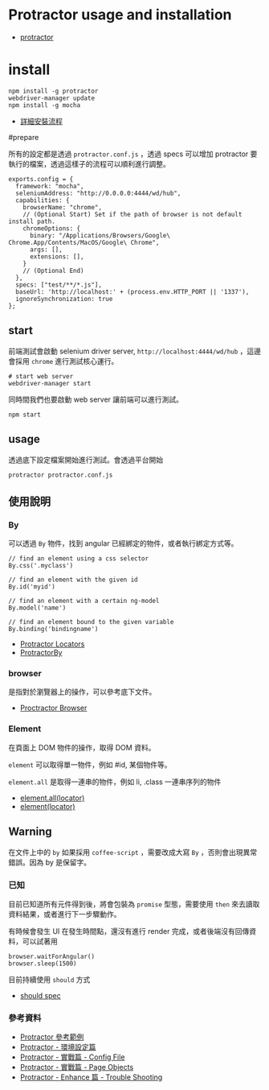 # Protractor usage and installation

 * [protractor](http://angular.github.io/protractor/#/tutorial)

# install

```
npm install -g protractor
webdriver-manager update
npm install -g mocha
```

 * [詳細安裝流程](http://angular.github.io/protractor/#/tutorial)

#prepare

所有的設定都是透過 `protractor.conf.js` ，透過 specs 可以增加 protractor 要執行的檔案，透過這樣子的流程可以順利進行調整。

```
exports.config = {
  framework: "mocha",
  seleniumAddress: "http://0.0.0.0:4444/wd/hub",
  capabilities: {
    browserName: "chrome",
    // (Optional Start) Set if the path of browser is not default install path.
    chromeOptions: {
      binary: "/Applications/Browsers/Google\ Chrome.App/Contents/MacOS/Google\ Chrome",
      args: [],
      extensions: [],
    }
    // (Optional End)
  },
  specs: ["test/**/*.js"],
  baseUrl: 'http://localhost:' + (process.env.HTTP_PORT || '1337'),
  ignoreSynchronization: true
};
```


## start


前端測試會啟動 selenium driver server, `http://localhost:4444/wd/hub` ，這邊會採用 `chrome` 進行測試核心運行。

```
# start web server
webdriver-manager start

```

同時間我們也要啟動 web server 讓前端可以進行測試。

```
npm start
```

## usage

透過底下設定檔案開始進行測試。會透過平台開始

```
protractor protractor.conf.js
```

## 使用說明

### By

可以透過 `By` 物件，找到 angular 已經綁定的物件，或者執行綁定方式等。

```
// find an element using a css selector
By.css('.myclass') 

// find an element with the given id
By.id('myid')

// find an element with a certain ng-model
By.model('name')

// find an element bound to the given variable
By.binding('bindingname')
```

 * [Protractor Locators](http://angular.github.io/protractor/#/locators)
 * [ProtractorBy](http://angular.github.io/protractor/#/api?view=ProtractorBy)


### browser

是指對於瀏覽器上的操作，可以參考底下文件。

 * [Proctractor Browser](http://angular.github.io/protractor/#/api?view=Protractor)

### Element

在頁面上 DOM 物件的操作，取得 DOM 資料。

`element` 可以取得單一物件，例如 #id, 某個物件等。

`element.all` 是取得一連串的物件，例如 li, .class 一連串序列的物件

 * [element.all(locator)](http://angular.github.io/protractor/#/api?view=ElementArrayFinder)
 * [element(locator)](http://angular.github.io/protractor/#/api?view=ElementFinder)



## Warning

在文件上中的 `by` 如果採用 `coffee-script` ，需要改成大寫 `By` ，否則會出現異常錯誤。因為 by 是保留字。

### 已知

目前已知道所有元件得到後，將會包裝為 `promise` 型態，需要使用 `then` 來去讀取資料結果，或者進行下一步驟動作。

有時候會發生 UI 在發生時間點，還沒有進行 render 完成，或者後端沒有回傳資料，可以試著用 

```
browser.waitForAngular()
browser.sleep(1500)
```

目前持續使用 `should` 方式

 * [should spec](http://shouldjs.github.io/)

### 參考資料

 * [Protractor 參考範例](https://github.com/angular/protractor/tree/master/example)
 * [Protractor - 環境設定篇](https://www.facebook.com/notes/paul-li/protractor-%E7%92%B0%E5%A2%83%E8%A8%AD%E5%AE%9A%E7%AF%87/10152948608982211?pnref=lhc)
 * [Protractor - 實戰篇 - Config File](https://www.facebook.com/notes/paul-li/protractor-%E5%AF%A6%E6%88%B0%E7%AF%87-config-file/10152950568012211)
 * [Protractor - 實戰篇 - Page Objects](https://www.facebook.com/notes/paul-li/protractor-%E5%AF%A6%E6%88%B0%E7%AF%87-page-objects/10152952559442211)
 * [Protractor - Enhance 篇 - Trouble Shooting](https://www.facebook.com/notes/10152956325467211/)





